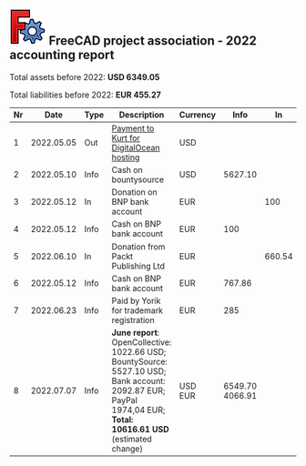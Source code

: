 ## <img src="../images/freecad.svg" style="zoom:50%;" /> FreeCAD project association - 2022 accounting report



Total assets before 2022: **USD 6349.05**

Total liabilities before 2022: **EUR 455.27**




| Nr  | Date       | Type | Description                                                    | Currency | Info    | In      | Out     |
| --- | ---        | ---  | ---                                                            | ---      | ---     | ---     | ---     |
| 1   | 2022.05.05 | Out  | [Payment to Kurt for DigitalOcean hosting](https://github.com/FreeCAD/FPA/issues/2)  | USD      |  |         | 891.45        |
| 2   | 2022.05.10 | Info | Cash on bountysource                                           | USD      | 5627.10 |         |         |
| 3   | 2022.05.12 | In   | Donation on BNP bank account                                   | EUR      |         | 100     |         |
| 4   | 2022.05.12 | Info | Cash on BNP bank account                                       | EUR      | 100     |         |         |
| 5   | 2022.06.10 | In   | Donation from Packt Publishing Ltd | EUR      |  | 660.54        |         |
| 6   | 2022.05.12 | Info | Cash on BNP bank account                                       | EUR      | 767.86     |         |         |
| 7  | 2022.06.23 | Info | Paid by Yorik for trademark registration                                       | EUR      | 285     |         |         |
| 8 | 2022.07.07 | Info | **June report**: OpenCollective: 1022.66 USD; BountySource: 5527.10 USD; Bank account: 2092.87 EUR; PayPal 1974,04 EUR; **Total: 10616.61 USD** (estimated change) | USD<br/>EUR | 6549.70<br/>4066.91 | | |
